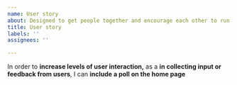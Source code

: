 ```yaml
---
name: User story
about: Designed to get people together and encourage each other to run.
title: User story
labels: ''
assignees: ''

---
```


In order to **increase levels of user interaction,** as a **in collecting input or feedback from users**, I can **include a poll on the home page**
